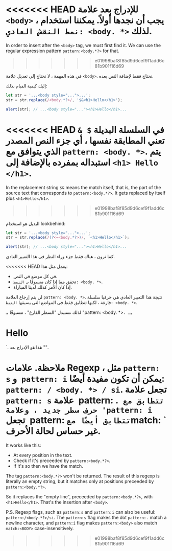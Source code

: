 <<<<<<< HEAD
للإدراج بعد علامة `<body>` ، يجب أن نجدها أولاً. يمكننا استخدام `نمط النقش العادي: <body. *>` لذلك.
=======
In order to insert after the `<body>` tag, we must first find it. We can use the regular expression pattern `pattern:<body.*?>` for that.
>>>>>>> e01998baf8f85d9d6cef9f1add6c81b901f16d69

في هذه المهمة ، لا نحتاج إلى تعديل علامة `<body>`. نحتاج فقط لإضافة النص بعده.

إليك كيفية القيام بذلك:

```js run
let str = '...<body style="...">...';
str = str.replace(/<body.*?>/, '$&<h1>Hello</h1>');

alert(str); // ...<body style="..."><h1>Hello</h1>...
```

<<<<<<< HEAD
في السلسلة البديلة `$ &` تعني المطابقة نفسها ، أي جزء النص المصدر الذي يتوافق مع `pattern: <body. *>`. يتم استبداله بمفرده بالإضافة إلى `<h1> Hello </h1>`.
=======
In the replacement string `$&` means the match itself, that is, the part of the source text that corresponds to `pattern:<body.*?>`. It gets replaced by itself plus `<h1>Hello</h1>`.
>>>>>>> e01998baf8f85d9d6cef9f1add6c81b901f16d69

البديل هو استخدام lookbehind:

```js run
let str = '...<body style="...">...';
str = str.replace(/(?<=<body.*?>)/, `<h1>Hello</h1>`);

alert(str); // ...<body style="..."><h1>Hello</h1>...
```

كما ترون ، هناك فقط جزء وراء النظر في هذا التعبير العادي.

<<<<<<< HEAD
يعمل مثل هذا:
- في كل موضع في النص.
- تحقق مما إذا كان مسبوقًا بـ `النمط: <body. *>`.
- إذا كان الأمر كذلك لدينا المباراة.

لن يتم إرجاع العلامة `pattern: <body. *>`. نتيجة هذا التعبير العادي هي حرفيا سلسلة فارغة ، لكنها تتطابق فقط في المواضع التي يسبقها `النمط: <body. *>`.

لذلك نستبدل "السطر الفارغ" ، مسبوقًا بـ "pattern: <body. *>` ، بـ `<h1> Hello </h1>`. هذا هو الإدراج بعد "<body>".

ملاحظة. علامات Regexp ، مثل `pattern: s` و` pattern: i` يمكن أن تكون مفيدة أيضًا: `pattern: / <body. *> / si`. تجعل علامة `pattern: s` علامة` `pattern: .` تتطابق مع حرف سطر جديد ، وعلامة 'pattern: i` تجعل` `pattern: <body>` تتطابق أيضًا مع `match: <BODY>` غير حساس لحالة الأحرف.
=======
It works like this:
- At every position in the text.
- Check if it's preceeded by `pattern:<body.*?>`.
- If it's so then we have the match.

The tag `pattern:<body.*?>` won't be returned. The result of this regexp is literally an empty string, but it matches only at positions preceeded by `pattern:<body.*?>`.

So it replaces the "empty line", preceeded by `pattern:<body.*?>`, with `<h1>Hello</h1>`. That's the insertion after `<body>`.

P.S. Regexp flags, such as `pattern:s` and `pattern:i` can also be useful: `pattern:/<body.*?>/si`. The `pattern:s` flag makes the dot `pattern:.` match a newline character, and `pattern:i` flag makes `pattern:<body>` also match `match:<BODY>` case-insensitively.
>>>>>>> e01998baf8f85d9d6cef9f1add6c81b901f16d69
